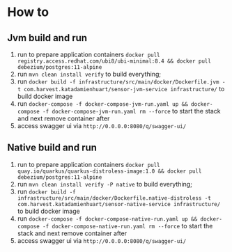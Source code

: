 # How to

## Jvm build and run

1. run to prepare application containers `docker pull registry.access.redhat.com/ubi8/ubi-minimal:8.4 && docker pull debezium/postgres:11-alpine`
1. run `mvn clean install verify` to build everything;
1. run `docker build -f infrastructure/src/main/docker/Dockerfile.jvm -t com.harvest.katadamienhuart/sensor-jvm-service infrastructure/` to build docker image
1. run `docker-compose -f docker-compose-jvm-run.yaml up && docker-compose -f docker-compose-jvm-run.yaml rm --force` to start the stack and next remove container after
1. access swagger ui via `http://0.0.0.0:8080/q/swagger-ui/`

## Native build and run

1. run to prepare application containers `docker pull quay.io/quarkus/quarkus-distroless-image:1.0 && docker pull debezium/postgres:11-alpine`
1. run `mvn clean install verify -P native` to build everything;
1. run `docker build -f infrastructure/src/main/docker/Dockerfile.native-distroless -t com.harvest.katadamienhuart/sensor-native-service infrastructure/` to build docker image
1. run `docker-compose -f docker-compose-native-run.yaml up && docker-compose -f docker-compose-native-run.yaml rm --force` to start the stack and next remove container after
1. access swagger ui via `http://0.0.0.0:8080/q/swagger-ui/`